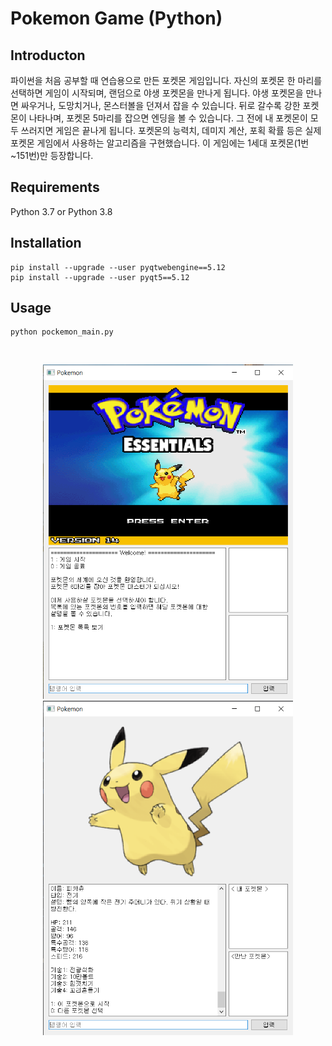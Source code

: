 # Pokemon Game (Python)

## Introducton
파이썬을 처음 공부할 때 연습용으로 만든 포켓몬 게임입니다.
자신의 포켓몬 한 마리를 선택하면 게임이 시작되며, 랜덤으로 야생 포켓몬을 만나게 됩니다.
야생 포켓몬을 만나면 싸우거나, 도망치거나, 몬스터볼을 던져서 잡을 수 있습니다.
뒤로 갈수록 강한 포켓몬이 나타나며, 포켓몬 5마리를 잡으면 엔딩을 볼 수 있습니다.
그 전에 내 포켓몬이 모두 쓰러지면 게임은 끝나게 됩니다.
포켓몬의 능력치, 데미지 계산, 포획 확률 등은 실제 포켓몬 게임에서 사용하는 알고리즘을 구현했습니다.
이 게임에는 1세대 포켓몬(1번~151번)만 등장합니다.

## Requirements
Python 3.7 or Python 3.8

## Installation
```shell
pip install --upgrade --user pyqtwebengine==5.12
pip install --upgrade --user pyqt5==5.12
```

## Usage
```shell
python pockemon_main.py
```

<br />

<p align="center">
  <img src="images/start.png" width="400">
  <img src="images/pikachu.png" width="400"> 
</p>

